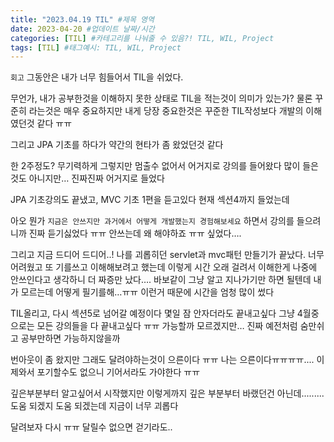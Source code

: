 ```yaml
---
title: "2023.04.19 TIL" #제목 영역
date: 2023-04-20 #업데이트 날짜/시간
categories: [TIL] #카테고리를 나눠줄 수 있음?! TIL, WIL, Project
tags: [TIL] #태그예시: TIL, WIL, Project
---
```


`회고`
그동안은 내가 너무 힘들어서 TIL을 쉬었다.

무언가, 내가 공부한것을 이해하지 못한 상태로 TIL을 적는것이 의미가 있는가?
물론 꾸준히 라는것은 매우 중요하지만 내게 당장 중요한것은 꾸준한 TIL작성보다 개발의 이해였던것 같다 ㅠㅠ

그리고 JPA 기초를 하다가 약간의 현타가 좀 왔었던것 같다

한 2주정도? 무기력하게 그렇지만 멈출수 없어서 어거지로 강의를 들어왔다
많이 들은것도 아니지만… 진짜진짜 어거지로 들었다

JPA 기초강의도 끝냈고, MVC 기초 1편을 듣고있다
현재 섹션4까지 들었는데

아오 뭔가 `지금은 안쓰지만 과거에서 어떻게 개발했는지 경험해보세요` 하면서 강의를 들으려니까
진짜 듣기싫었다 ㅠㅠ 안쓰는데 왜 해야하죠 ㅠㅠ 싶었다….

그리고 지금 드디어 드디어..! 나를 괴롭히던 servlet과 mvc패턴 만들기가 끝났다.
너무 어려웠고 또 기를쓰고 이해해보려고 했는데 이렇게 시간 오래 걸려서 이해한게 나중에 안쓰인다고 생각하니 더 짜증만 났다….
바보같이 그냥 알고 지나가기만 하면 될텐데 내가 모르는데 어떻게 필기를해…ㅠㅠ
이런거 때문에 시간을 엄청 많이 썼다

TIL올리고, 다시 섹션5로 넘어갈 예정이다
몇일 잠 안자더라도 끝내고싶다 그냥 4월중으로는 모든 강의들을 다 끝내고싶다 ㅠㅠ 가능할까 모르겠지만…
진짜 예전처럼 숨만쉬고 공부만하면 가능하지않을까

번아웃이 좀 왔지만 그래도 달려야하는것이 으른이다 ㅠㅠ 나는 으른이다ㅠㅠㅠㅠ....
이제와서 포기할수도 없으니 기어서라도 가야한다 ㅠㅠ

깊은부분부터 알고싶어서 시작했지만 이렇게까지 깊은 부분부터 바랬던건 아닌데.........
도움 되겠지 도움 되겠는데 지금이 너무 괴롭다

달려보자 다시 ㅠㅠ 달릴수 없으면 걷기라도..

